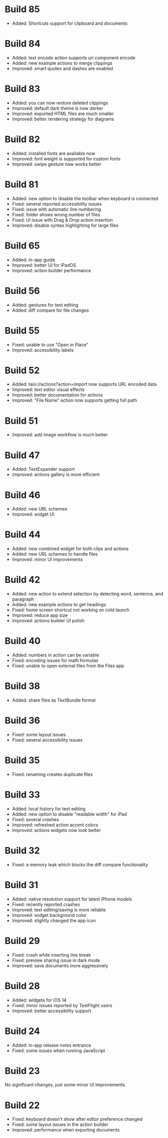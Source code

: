 # Build 85

- Added: Shortcuts support for clipboard and documents

# Build 84

- Added: text encode action supports uri component encode
- Added: new example actions to merge clippings
- Improved: smart quotes and dashes are enabled

# Build 83

- Added: you can now restore deleted clippings
- Improved: default dark theme is now darker
- Improved: exported HTML files are much smaller
- Improved: better rendering strategy for diagrams

# Build 82

- Added: installed fonts are available now
- Improved: font weight is supported for custom fonts
- Improved: swipe gesture now works better

# Build 81

- Added: new option to disable the toolbar when keyboard is connected
- Fixed: several reported accessibility issues
- Fixed: issue with automatic line numbering
- Fixed: folder shows wrong number of files
- Fixed: UI issue with Drag & Drop action insertion
- Improved: disable syntax highlighting for large files

# Build 65

- Added: in-app guide
- Improved: better UI for iPadOS
- Improved: action builder performance

# Build 56

- Added: gestures for text editing
- Added: diff compare for file changes

# Build 55

- Fixed: unable to use "Open in Place"
- Improved: accessibility labels

# Build 52

- Added: taio://actions?action=import now supports URL encoded data
- Improved: text editor visual effects
- Improved: better documentation for actions
- Improved: "File Name" action now supports getting full path

# Build 51

- Improved: add image workflow is much better

# Build 47

- Added: TextExpander support
- Improved: actions gallery is more efficient

# Build 46

- Added: new URL schemes
- Improved: widget UI

# Build 44

- Added: new combined widget for both clips and actions
- Added: new URL schemes to handle files
- Improved: minor UI improvements

# Build 42

- Added: new action to extend selection by detecting word, sentence, and paragraph
- Added: new example actions to get headings
- Fixed: home screen shortcut not working on cold launch
- Improved: reduce app size
- Improved: actions builder UI polish

# Build 40

- Added: numbers in action can be variable
- Fixed: encoding issues for math formulas
- Fixed: unable to open external files from the Files app

# Build 38

- Added: share files as TextBundle format

# Build 36

- Fixed: some layout issues
- Fixed: several accessibility issues

# Build 35

- Fixed: renaming creates duplicate files

# Build 33

- Added: local history for text editing
- Added: new option to disable "readable width" for iPad
- Fixed: several crashes
- Improved: refreshed action accent colors
- Improved: actions widgets now look better

# Build 32

- Fixed: a memory leak which blocks the diff compare functionality

# Build 31

- Added: native resolution support for latest iPhone models
- Fixed: recently reported crashes
- Improved: text editing/saving is more reliable
- Improved: widget background color
- Improved: slightly changed the app icon

# Build 29

- Fixed: crash while inserting line break
- Fixed: preview sharing issue in dark mode
- Improved: save documents more aggressively

# Build 28

- Added: widgets for iOS 14
- Fixed: minor issues reported by TestFlight users
- Improved: better accessibility support

# Build 24

- Added: in-app release notes entrance
- Fixed: some issues when running JavaScript

# Build 23

No significant changes, just some minor UI improvements.

# Build 22

- Fixed: keyboard doesn't show after editor preference changed
- Fixed: some layout issues in the action builder
- Improved: performance when exporting documents